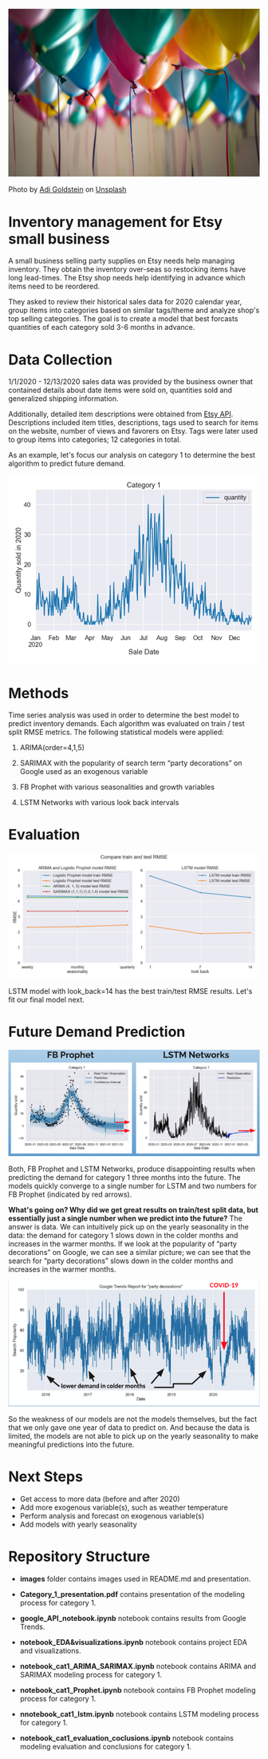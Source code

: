 <p align="center">
   <img src='images/adi-goldstein-Hli3R6LKibo-unsplash.jpg'
>
</p>
Photo by <a href="https://unsplash.com/@adigold1?utm_source=unsplash&utm_medium=referral&utm_content=creditCopyText">Adi Goldstein</a> on <a href="/s/photos/balloon-party-decoration?utm_source=unsplash&utm_medium=referral&utm_content=creditCopyText">Unsplash</a>


# Inventory management for Etsy small business

A small business selling party supplies on Etsy needs help managing inventory. They obtain the inventory over-seas so restocking items have long lead-times. The Etsy shop needs help identifying in advance which items need to be reordered.

They asked to review their historical sales data for 2020 calendar year, group items into categories based on similar tags/theme and analyze shop's top selling categories. The goal is to create a model that best forcasts quantities of each category sold 3-6 months in advance. 

# Data Collection

1/1/2020 - 12/13/2020 sales data was provided by the business owner that contained details about date items were sold on, quantities sold and generalized shipping information.

Additionally, detailed item descriptions were obtained from <a href="https://www.etsy.com/developers/documentation/getting_started/api_basics">Etsy API</a>. Descriptions included item titles, descriptions, tags used to search for items on the website, number of views and favorers on Etsy. Tags were later used to group items into categories; 12 categories in total.

As an example, let's focus our analysis on category 1 to determine the best algorithm to predict future demand.
<p align="center">
   <img src='images/cat1_chart.jpeg'
>
</p> 

# Methods

Time series analysis was used in order to determine the best model to predict inventory demands. Each algorithm was evaluated on train / test split RMSE metrics. The following statistical models were applied:

1. ARIMA(order=4,1,5)

2. SARIMAX with the popularity of search term “party decorations” on Google used as an exogenous variable

3. FB Prophet with various seasonalities and growth variables

4. LSTM Networks with various look back intervals

# Evaluation

<p align="center">
   <img src='images/RMSE_comparison.jpeg'
>
</p>   

LSTM model with look_back=14 has the best train/test RMSE results. Let's fit our final model next.

# Future Demand Prediction

<p align="center">
   <img src='images/Screen_Shot_future_pred.png'
>
</p>  

Both, FB Prophet and LSTM Networks, produce disappointing results when predicting the demand for category 1 three months into the future. The models quickly converge to a single number for LSTM and two numbers for FB Prophet (indicated by red arrows).

**What's going on? Why did we get great results on train/test split data, but essentially just a single number when we predict into the future?** The answer is data. We can intuitively pick up on the yearly seasonality in the data: the demand for category 1 slows down in the colder months and increases in the warmer months. If we look at the popularity of “party decorations” on Google, we can see a similar picture; we can see that the search for “party decorations” slows down in the colder months and increases in the warmer months.
<p align="center">
   <img src='images/Screen_Shot_party_dec_5yr.png'
>
</p>  
So the weakness of our models are not the models themselves, but the fact that we only gave one year of data to predict on. And because the data is limited, the models are not able to pick up on the yearly seasonality to make meaningful predictions into the future.

# Next Steps
- Get access to more data (before and after 2020)
- Add more exogenous variable(s), such as weather temperature
- Perform analysis and forecast on exogenous variable(s)
- Add models with yearly seasonality

# Repository Structure

- **images** folder contains images used in README.md and presentation.

- **Category_1_presentation.pdf** contains presentation of the modeling process for category 1.

- **google_API_notebook.ipynb** notebook contains results from Google Trends.

- **notebook_EDA&visualizations.ipynb** notebook contains project EDA and visualizations.

- **notebook_cat1_ARIMA_SARIMAX.ipynb** notebook contains ARIMA and SARIMAX modeling process for category 1.

- **notebook_cat1_Prophet.ipynb** notebook contains FB Prophet modeling process for category 1.

- **nnotebook_cat1_lstm.ipynb** notebook contains LSTM modeling process for category 1.

- **notebook_cat1_evaluation_coclusions.ipynb** notebook contains modeling evaluation and conclusions for category 1.